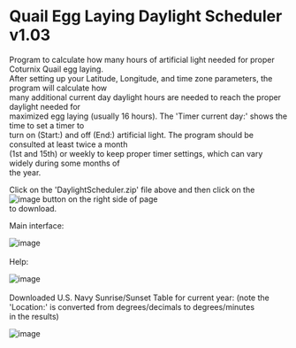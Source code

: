 # Quail Egg Laying Daylight Scheduler v1.03
Program to calculate how many hours of artificial light needed for proper Coturnix Quail egg laying.<BR>
After setting up your Latitude, Longitude, and time zone parameters, the program will calculate how<BR>
many additional current day daylight hours are needed to reach the proper daylight needed for<BR>
maximized egg laying (usually 16 hours).  The 'Timer current day:' shows the time to set a timer to<BR>
turn on (Start:) and off (End:) artificial light.  The program should be consulted at least twice a month<BR>
(1st and 15th) or weekly to keep proper timer settings, which can vary widely during some months of<BR>
the year.
  
Click on the 'DaylightScheduler.zip' file above and then click on the ![image](https://github.com/inwtx/QuailHatcherySchedule/assets/32821617/b2b1d8dc-c2b9-48d7-a425-92c5a9c05f46)
button on the right side of page<BR>
to download.  

Main interface:

![image](https://github.com/inwtx/QuailEggDaylightScheduler/assets/32821617/42762414-7f1a-4075-82a5-68710cae2146)
<BR><BR>
Help:
  
![image](https://github.com/inwtx/QuailEggDaylightScheduler/assets/32821617/fd88dfde-cc1b-4559-9970-d90c5125a1f8)
<BR><BR>
Downloaded U.S. Navy Sunrise/Sunset Table for current year: (note the 'Location:' is converted from degrees/decimals to degrees/minutes<BR>
in the results)
  
![image](https://github.com/inwtx/QuailEggDaylightScheduler/assets/32821617/d4aec029-a17f-4879-a30b-7013754c52fc)
  
